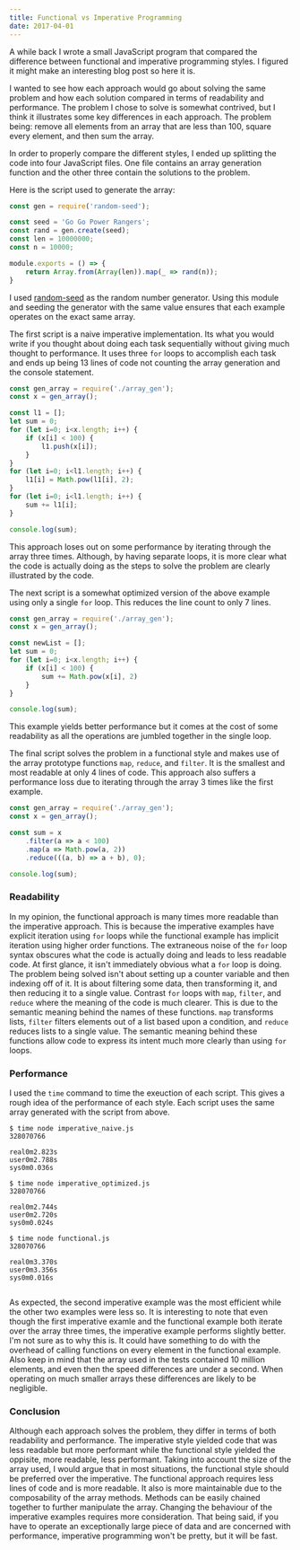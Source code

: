 ```yaml
---
title: Functional vs Imperative Programming
date: 2017-04-01
---
```


A while back I wrote a small JavaScript program that compared the difference between functional and imperative programming styles.
I figured it might make an interesting blog post so here it is.

I wanted to see how each approach would go about solving the same problem and how each solution compared in terms of readability and performance.
The problem I chose to solve is somewhat contrived, but I think it illustrates some key differences in each approach.
The problem being: remove all elements from an array that are less than 100, square every element, and then sum the array.

In order to properly compare the different styles, I ended up splitting the code into four JavaScript files.
One file contains an array generation function and the other three contain the solutions to the problem.

Here is the script used to generate the array:

```javascript
const gen = require('random-seed');

const seed = 'Go Go Power Rangers';
const rand = gen.create(seed);
const len = 10000000;
const n = 10000;

module.exports = () => {
	return Array.from(Array(len)).map(_ => rand(n));
}
```

I used [random-seed](https://www.npmjs.com/package/random-seed) as the random number generator.
Using this module and seeding the generator with the same value ensures that each example operates on the exact same array.

The first script is a naive imperative implementation.
Its what you would write if you thought about doing each task sequentially without giving much thought to performance.
It uses three `for` loops to accomplish each task and ends up being 13 lines of code not counting the array generation and the console statement.

```javascript
const gen_array = require('./array_gen');
const x = gen_array();

const l1 = [];
let sum = 0;
for (let i=0; i<x.length; i++) {
	if (x[i] < 100) {
		l1.push(x[i]);
	}
}
for (let i=0; i<l1.length; i++) {
	l1[i] = Math.pow(l1[i], 2);
}
for (let i=0; i<l1.length; i++) {
	sum += l1[i];
}

console.log(sum);
```

This approach loses out on some performance by iterating through the array three times.
Although, by having separate loops, it is more clear what the code is actually doing as the steps to solve the problem are clearly illustrated by the code.

The next script is a somewhat optimized version of the above example using only a single `for` loop.
This reduces the line count to only 7 lines.

```javascript
const gen_array = require('./array_gen');
const x = gen_array();

const newList = [];
let sum = 0;
for (let i=0; i<x.length; i++) {
	if (x[i] < 100) {
		sum += Math.pow(x[i], 2)
	}
}

console.log(sum);
```

This example yields better performance but it comes at the cost of some readability as all the operations are jumbled together in the single loop.

The final script solves the problem in a functional style and makes use of the array prototype functions `map`, `reduce`, and `filter`.
It is the smallest and most readable at only 4 lines of code.
This approach also suffers a performance loss due to iterating through the array 3 times like the first example.

```javascript
const gen_array = require('./array_gen');
const x = gen_array();

const sum = x
	.filter(a => a < 100)
	.map(a => Math.pow(a, 2))
	.reduce(((a, b) => a + b), 0);

console.log(sum);
```

### Readability
In my opinion, the functional approach is many times more readable than the imperative approach.
This is because the imperative examples have explicit iteration using `for` loops while the functional example has implicit iteration using higher order functions.
The extraneous noise of the `for` loop syntax obscures what the code is actually doing and leads to less readable code.
At first glance, it isn't immediately obvious what a `for` loop is doing. 
The problem being solved isn't about setting up a counter variable and then indexing off of it.
It is about filtering some data, then transforming it, and then reducing it to a single value.
Contrast `for` loops with `map`, `filter`, and `reduce` where the meaning of the code is much clearer.
This is due to the semantic meaning behind the names of these functions.
`map` transforms lists, `filter` filters elements out of a list based upon a condition, and `reduce` reduces lists to a single value.
The semantic meaning behind these functions allow code to express its intent much more clearly than using `for` loops.

### Performance
I used the `time` command to time the exeuction of each script.
This gives a rough idea of the performance of each style.
Each script uses the same array generated with the script from above.

```no-highlight
$ time node imperative_naive.js
328070766

real0m2.823s
user0m2.788s
sys0m0.036s

$ time node imperative_optimized.js
328070766

real0m2.744s
user0m2.720s
sys0m0.024s

$ time node functional.js
328070766

real0m3.370s
user0m3.356s
sys0m0.016s
			
```

As expected, the second imperative example was the most efficient while the other two examples were less so.
It is interesting to note that even though the first imperative examle and the functional example both iterate over the array three times, the imperative example performs slightly better.
I'm not sure as to why this is.
It could have something to do with the overhead of calling functions on every element in the functional example.
Also keep in mind that the array used in the tests contained 10 million elements, and even then the speed differences are under a second.
When operating on much smaller arrays these differences are likely to be negligible.

### Conclusion
Although each approach solves the problem, they differ in terms of both readability and performance.
The imperative style yielded code that was less readable but more performant while the functional style yielded the oppisite, more readable, less performant.
Taking into account the size of the array used, I would argue that in most situations, the functional style should be preferred over the imperative.
The functional approach requires less lines of code and is more readable.
It also is more maintainable due to the composability of the array methods.
Methods can be easily chained together to further manipulate the array.
Changing the behaviour of the imperative examples requires more consideration.
That being said, if you have to operate an exceptionally large piece of data and are concerned with performance, imperative programming won't be pretty, but it will be fast.
